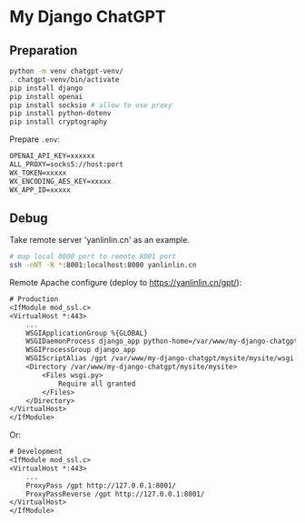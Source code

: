 # My Django ChatGPT

## Preparation

```sh
python -m venv chatgpt-venv/
. chatgpt-venv/bin/activate
pip install django
pip install openai
pip install socksio # allow to use proxy
pip install python-dotenv
pip install cryptography
```

Prepare `.env`:

```txt
OPENAI_API_KEY=xxxxxx
ALL_PROXY=socks5://host:port
WX_TOKEN=xxxxx
WX_ENCODING_AES_KEY=xxxxx
WX_APP_ID=xxxxx
```

## Debug

Take remote server 'yanlinlin.cn' as an example.

```sh
# map local 8000 port to remote 8001 port
ssh -nNT -R *:8001:localhost:8000 yanlinlin.cn
```

Remote Apache configure (deploy to https://yanlinlin.cn/gpt/):

```txt
# Production
<IfModule mod_ssl.c>
<VirtualHost *:443>
    ...
    WSGIApplicationGroup %{GLOBAL}
    WSGIDaemonProcess django_app python-home=/var/www/my-django-chatgpt/chatgpt-venv python-path=/var/www/my-django-chatgpt /mysite
    WSGIProcessGroup django_app
    WSGIScriptAlias /gpt /var/www/my-django-chatgpt/mysite/mysite/wsgi.py process-group=django_app
    <Directory /var/www/my-django-chatgpt/mysite/mysite>
        <Files wsgi.py>
            Require all granted
        </Files>
    </Directory>
</VirtualHost>
</IfModule>
```

Or:

```txt
# Development
<IfModule mod_ssl.c>
<VirtualHost *:443>
    ...
    ProxyPass /gpt http://127.0.0.1:8001/
    ProxyPassReverse /gpt http://127.0.0.1:8001/
</VirtualHost>
</IfModule>
```
